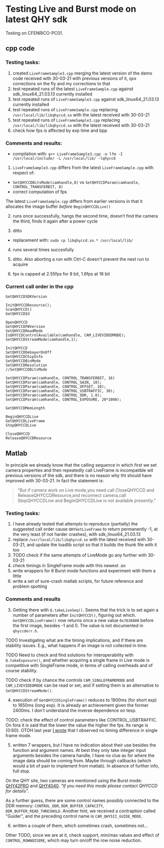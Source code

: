 # Testing Live and Burst mode on latest QHY sdk

Testing on CFENRICO-PC01.

## cpp code

### Testing tasks:

1. created `LiveFrameSample3.cpp` merging the latest version of the demo code received with 30-03-21
  with previous versions of it, qxx corrections on the fly and my corrections to that
2. test repeated runs of the latest `LiveFrameSample.cpp` against sdk_linux64_21.03.13 currently installed
3. test repeated runs of `LiveFrameSample3.cpp` against sdk_linux64_21.03.13 currently installed
4. test repeated runs of `LiveFrameSample.cpp` replacing `/usr/local/lib/libqhyccd.so` with the
   latest received with 30-03-21
5. test repeated runs of `LiveFrameSample3.cpp` replacing `/usr/local/lib/libqhyccd.so` with the
   latest received with 30-03-21
6. check how fps is affected by exp time and bpp

### Comments and results:

+ compilation with:
`g++ LiveFrameSample3.cpp -o lfm -I /usr/local/include/ -L /usr/local/lib/ -lqhyccd`

1) `LiveFrameSample3.cpp` differs from the latest `LiveFrameSample.cpp` with respect of:

+ `SetQHYCCDBitsMode(camhandle,8)` vs `SetQHYCCDParam(camhandle, CONTROL_TRANSFERBIT, 8)`
+ correct computation of fps

The latest `LiveFrameSample.cpp` differs from earlier versions in that it allocates the image buffer
  _before_ `BeginQHYCCDLive()`

2) runs once successfully, hangs the second time, doesn’t find the camera the third, finds it again after a power cycle

3) ditto

+ replacement with:
`sudo cp libqhyccd.so.* /usr/local/lib/`

4) runs several times succesfully

5) ditto. Also aborting a run with Ctrl-C doesn't prevent the next run to acquire

6) fps is capped at 2.55fps for 8 bit, 1.6fps at 16 bit

### Current call order in the cpp

```
GetQHYCCDSDKVersion

InitQHYCCDResource();
ScanQHYCCD()
GetQHYCCDId

OpenQHYCCD
GetQHYCCDFWVersion
SetQHYCCDReadMode
IsQHYCCDControlAvailable(camhandle, CAM_LIVEVIDEOMODE);
SetQHYCCDStreamMode(camhandle,1);

InitQHYCCD
SetQHYCCDDebayerOnOff
GetQHYCCDChipInfo
SetQHYCCDBinMode
SetQHYCCDResolution
//SetQHYCCDBitsMode

SetQHYCCDParam(camhandle, CONTROL_TRANSFERBIT, 16)
SetQHYCCDParam(camhandle, CONTROL_GAIN, 10);
SetQHYCCDParam(camhandle, CONTROL_OFFSET, 10);
SetQHYCCDParam(camhandle, CONTROL_USBTRAFFIC, 30);
SetQHYCCDParam(camhandle, CONTROL_DDR, 1.0);
SetQHYCCDParam(camhandle, CONTROL_EXPOSURE, 20*1000);

GetQHYCCDMemLength

BeginQHYCCDLive
GetQHYCCDLiveFrame
StopQHYCCDLive

CloseQHYCCD
ReleaseQHYCCDResource
```

## Matlab

In principle we already know that the calling sequence in which first we set camera properties and then
repeatedly call LiveFrame is incompatible wit previous versions of the sdk, and there is no reason why
tht should have improved with 30-03-21. In fact the statement is:

>    "But if camera work on Live mode,you need call CloseQHYCCD and ReleaseQHYCCDResource,and
>     reconnect camera,call    StopQHYCCDLive and BeginQHYCCDLive is not available presently."

### Testing tasks:

1. I have already tested that attempts to reproduce (partially) the suggested call order cause
  `QHYGetLiveFrame` to return permanently -1, at the very least (if not harder crashes), with
  sdk_linux64_21.03.13
2. replace `/usr/local/lib/libqhyccd.so` with the latest received with 30-03-21, and update
  the loadlib script so that it builds the thunk file with it too
3. TODO check if the same attempts of LiveMode go any further with 30-03-21
4. check timings in SingleFrame mode with this newest .so
5. write wrappers for 6 Burst mode functions and experiment with them a little
6. write a set of sure-crash matlab scripts, for future reference and
   problem spotting

### Comments and results

3) Getting there with `Q.takeLiveSeq()`. Seems that the trick is to set again a number 
  of parameters after `InitQHYCCD()`, figuring out which.
  `GetQHYCCDLiveFrame()` now returns once a new value `0x7636800` before the first image, 
  besides -1 and 0. The value is not documented in `qhyccderr.h`.

  TODO Investigating what are the timing implications, and if there are stability issues. E.g.,
  what happens if an image is not collected in time.

  TODO Need to check and find solutions for
  interoperability with `Q.takeExposure()`, and whether acquiring a single frame in Live
  mode is competitive with SingleFrame mode, in terms of calling overheads and of course
  stability.

  TODO check if by chance the controls `CAM_SINGLEFRAMEMODE` and `CAM_LIVEVIDEOMODE` can be
  read or set, and if setting them is an alternative to `SetQHYCCDStreamMode()`.

4) execution of `GetQHYCCDSingleFrame()` reduces to 1900ms (for short exp) to 1650ms (long exp).
   It is already an achievement given the former 2400ms. I don't understand the inverse 
   dependence on texp.

  TODO: check the effect of control parameters like CONTROL_USBTRAFFIC. On fora it is said that
  the lower the value the higher the fps. Its range is {0:60}. OTOH last year
  [I wrote](https://www.qhyccd.com/bbs/index.php?topic=7525.0) that I observed no timing
  difference in single frame mode.

5) written 7 wrappers, but I have no indication about their use besides the function and argument names.
   At best they only take integer input arguments besides the camera handle, I have no clue
   as for where the image data should be coming from. Maybe through callbacks (which would a bit
   of pain to implement from matlab). In absence of further info, full stop.

  On the QHY site, two cameras are mentioned using the Burst mode: 
  [QHY42PRO](https://www.qhyccd.com/index.php?m=content&c=index&a=show&catid=30&id=236) and
  [QHY4040](https://www.qhyccd.com/index.php?m=content&c=index&a=show&catid=138&id=50&cut=3).
  _"If you need this mode please contact QHYCCD for details"_.

  As a further guess, there are some control names possibly connected to the DDR memory:
  `CONTROL_DDR`, `DDR_BUFFER_CAPACITY`, `DDR_BUFFER_READ_THRESHOLD`. Another hint,
  we received a contraption called "Guider", and the preceding control name is
   `CAM_QHY5II_GUIDE_MODE`.

6) written a couple of them, which sometimes crash, sometimes not...

Other TODO, since we are at it, check support, min/max values and effect of `CONTROL_ROWNOISERE`,
which may turn on/off the row noise reduction.